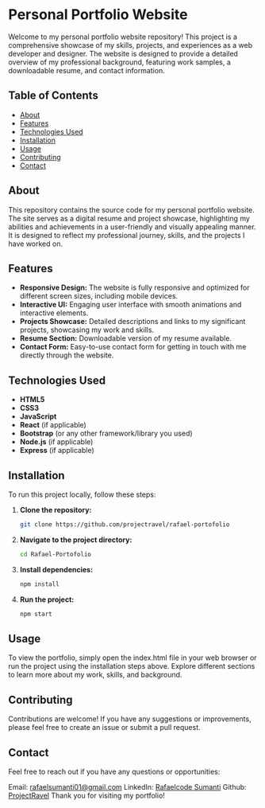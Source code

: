 # Personal Portfolio Website

Welcome to my personal portfolio website repository! This project is a comprehensive showcase of my skills, projects, and experiences as a web developer and designer. The website is designed to provide a detailed overview of my professional background, featuring work samples, a downloadable resume, and contact information.

## Table of Contents
- [About](#about)
- [Features](#features)
- [Technologies Used](#technologies-used)
- [Installation](#installation)
- [Usage](#usage)
- [Contributing](#contributing)
- [Contact](#contact)

## About
This repository contains the source code for my personal portfolio website. The site serves as a digital resume and project showcase, highlighting my abilities and achievements in a user-friendly and visually appealing manner. It is designed to reflect my professional journey, skills, and the projects I have worked on.

## Features
- **Responsive Design:** The website is fully responsive and optimized for different screen sizes, including mobile devices.
- **Interactive UI:** Engaging user interface with smooth animations and interactive elements.
- **Projects Showcase:** Detailed descriptions and links to my significant projects, showcasing my work and skills.
- **Resume Section:** Downloadable version of my resume available.
- **Contact Form:** Easy-to-use contact form for getting in touch with me directly through the website.

## Technologies Used
- **HTML5**
- **CSS3**
- **JavaScript**
- **React** (if applicable)
- **Bootstrap** (or any other framework/library you used)
- **Node.js** (if applicable)
- **Express** (if applicable)

## Installation
To run this project locally, follow these steps:

1. **Clone the repository:**
   ```sh
   git clone https://github.com/projectravel/rafael-portofolio

2. **Navigate to the project directory:**
   ```sh
   cd Rafael-Portofolio

3. **Install dependencies:**
   ```sh
   npm install

4. **Run the project:**
   ```sh
   npm start

## Usage
To view the portfolio, simply open the index.html file in your web browser or run the project using the installation steps above. Explore different sections to learn more about my work, skills, and background.

## Contributing
Contributions are welcome! If you have any suggestions or improvements, please feel free to create an issue or submit a pull request.

## Contact
Feel free to reach out if you have any questions or opportunities:

Email: [rafaelsumanti01@gmail.com](mailto:rafaelsumanti01@gmail.com)
LinkedIn: [Rafaelcode Sumanti](https://www.linkedin.com/in/rafaelcode-sumanti-1b4363310/)
Github: [ProjectRavel](https://github.com/projectravel)
Thank you for visiting my portfolio!
